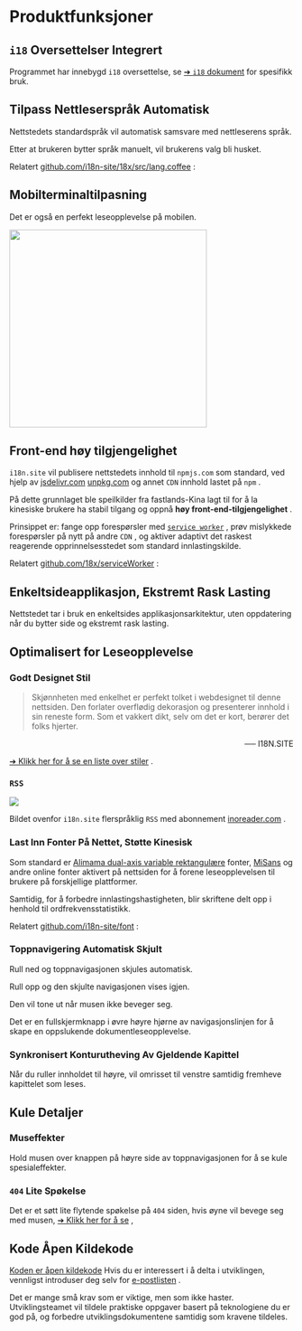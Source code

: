 # Produktfunksjoner

## `i18` Oversettelser Integrert

Programmet har innebygd `i18` oversettelse, se [➔ `i18` dokument](/i18) for spesifikk bruk.

## Tilpass Nettleserspråk Automatisk

Nettstedets standardspråk vil automatisk samsvare med nettleserens språk.

Etter at brukeren bytter språk manuelt, vil brukerens valg bli husket.

Relatert [github.com/i18n-site/18x/src/lang.coffee](https://github.com/i18n-site/18x/blob/main/src/lang.coffee) :

## Mobilterminaltilpasning

Det er også en perfekt leseopplevelse på mobilen.

<img src="//p.3ti.site/1721379497.avif" width="350px">

## <a rel=id href="#ha" id="ha"></a> Front-end høy tilgjengelighet

`i18n.site` vil publisere nettstedets innhold til `npmjs.com` som standard, ved hjelp av [jsdelivr.com](//jsdelivr.com) [unpkg.com](//unpkg.com) og annet `CDN` innhold lastet på `npm` .

På dette grunnlaget ble speilkilder fra fastlands-Kina lagt til for å la kinesiske brukere ha stabil tilgang og oppnå **høy front-end-tilgjengelighet** .

Prinsippet er: fange opp forespørsler med [`service worker`](https://developer.mozilla.org/docs/Web/API/Service_Worker_API) , prøv mislykkede forespørsler på nytt på andre `CDN` , og aktiver adaptivt det raskest reagerende opprinnelsesstedet som standard innlastingskilde.

Relatert [github.com/18x/serviceWorker](https://github.com/i18n-site/18x/tree/main/serviceWorker) :

## Enkeltsideapplikasjon, Ekstremt Rask Lasting

Nettstedet tar i bruk en enkeltsides applikasjonsarkitektur, uten oppdatering når du bytter side og ekstremt rask lasting.

## Optimalisert for Leseopplevelse

### Godt Designet Stil

> Skjønnheten med enkelhet er perfekt tolket i webdesignet til denne nettsiden.
> Den forlater overflødig dekorasjon og presenterer innhold i sin reneste form.
> Som et vakkert dikt, selv om det er kort, berører det folks hjerter.

<p style="text-align:right">── I18N.SITE</p>

[➔ Klikk her for å se en liste over stiler](/i18n.site/md/styl) .

### `RSS`

![](//p.3ti.site/1725541085.avif)

Bildet ovenfor `i18n.site` flerspråklig `RSS` med abonnement [inoreader.com](//inoreader.com) .

### Last Inn Fonter På Nettet, Støtte Kinesisk

Som standard er [Alimama dual-axis variable rektangulære](https://www.iconfont.cn/fonts/detail?cnid=pOvFIr086ADR) fonter, [MiSans](https://hyperos.mi.com/font/zh/download/) og andre online fonter aktivert på nettsiden for å forene leseopplevelsen til brukere på forskjellige plattformer.

Samtidig, for å forbedre innlastingshastigheten, blir skriftene delt opp i henhold til ordfrekvensstatistikk.

Relatert [github.com/i18n-site/font](https://github.com/i18n-site/font) :

### Toppnavigering Automatisk Skjult

Rull ned og toppnavigasjonen skjules automatisk.

Rull opp og den skjulte navigasjonen vises igjen.

Den vil tone ut når musen ikke beveger seg.

Det er en fullskjermknapp i øvre høyre hjørne av navigasjonslinjen for å skape en oppslukende dokumentleseopplevelse.

### Synkronisert Konturutheving Av Gjeldende Kapittel

Når du ruller innholdet til høyre, vil omrisset til venstre samtidig fremheve kapittelet som leses.

## Kule Detaljer

### Museffekter

Hold musen over knappen på høyre side av toppnavigasjonen for å se kule spesialeffekter.

### `404` Lite Spøkelse

Det er et søtt lite flytende spøkelse på `404` siden, hvis øyne vil bevege seg med musen, [➔ Klikk her for å se](/404) ,

## Kode Åpen Kildekode

[Koden er åpen kildekode](/i18n.site/c/src) Hvis du er interessert i å delta i utviklingen, vennligst introduser deg selv for [e-postlisten](//groups.google.com/u/2/g/i18n-site) .

Det er mange små krav som er viktige, men som ikke haster. Utviklingsteamet vil tildele praktiske oppgaver basert på teknologiene du er god på, og forbedre utviklingsdokumentene samtidig som kravene tildeles.